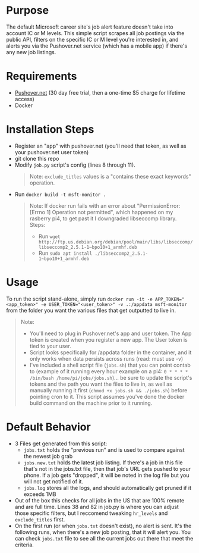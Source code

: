 # Purpose
The default Microsoft career site's job alert feature doesn't take into account IC or M levels. This simple script scrapes all job postings via the public API, filters on the specific IC or M level you're interested in, and alerts you via the Pushover.net service (which has a mobile app) if there's any new job listings.

# Requirements
- [Pushover.net](https://Pushover.net) (30 day free trial, then a one-time $5 charge for lifetime access)
- Docker

# Installation Steps
- Register an "app" with pushover.net (you'll need that token, as well as your pushover.net user token)
- git clone this repo
- Modify `job.py` script's config (lines 8 through 11).
  > Note: `exclude_titles` values is a "contains these exact keywords" operation.
- Run `docker build -t msft-monitor .`
   > Note: If docker run fails with an error about "PermissionError: [Errno 1] Operation not permitted", which happened on my rasberry pi4, to get past it I downgraded libseccomp library. Steps:
  >   - Run `wget http://ftp.us.debian.org/debian/pool/main/libs/libseccomp/libseccomp2_2.5.1-1~bpo10+1_armhf.deb` 
  >   - Run `sudo apt install ./libseccomp2_2.5.1-1~bpo10+1_armhf.deb`

# Usage
To run the script stand-alone, simply run `docker run -it -e APP_TOKEN="<app_token>" -e USER_TOKEN="<user_token>" -v .:/appdata msft-monitor` from the folder you want the various files that get outputted to live in.

  > Note: 
  > - You'll need to plug in Pushover.net's app and user token. The App token is created when you register a new app. The User token is tied to your user.
  > - Script looks specifically for /appdata folder in the container, and it only works when data persists across runs (read: must use -v)
  > - I've included a shell script file (`jobs.sh`) that you can point contab to (example of it running every hour example on a pi4: `0 * * * * /bin/bash /home/pi/jobs/jobs.sh`)... be sure to update the script's tokens and the path you want the files to live in, as well as manually  running it first (`chmod +x jobs.sh && ./jobs.sh`) before pointing cron to it. This script assumes you've done the docker build command on the machine prior to it running.

# Default Behavior
- 3 Files get generated from this script:
  - `jobs.txt` holds the "previous run" and is used to compare against the newest job grab
  - `jobs.new.txt` holds the latest job listing. If there's a job in this file that's not in the jobs.txt file, then that job's URL gets pushed to your phone. If a job gets "dropped", it will be noted in the log file but you will not get notified of it.
  - `jobs.log` stores all the logs, and should automatically get pruned if it exceeds 1MB
- Out of the box this checks for all jobs in the US that are 100% remote and are full time. Lines 38 and 82 in job.py is where you can adjust those specific filters, but I reccomend tweaking `hr_levels` and `exclude_titles` first.
- On the first run (or when `jobs.txt` doesn't exist), no alert is sent. It's the following runs, when there's a new job posting, that it will alert you. You can check `jobs.txt` file to see all the current jobs out there that meet the criteria.